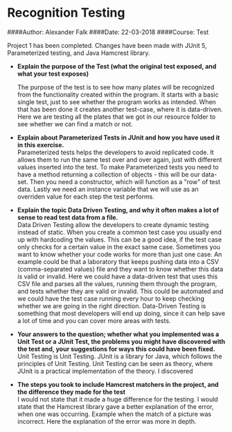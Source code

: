# Recognition Testing

####Author: Alexander Falk
####Date: 22-03-2018
####Course: Test

Project 1 has been completed. Changes have been made with JUnit 5, Parameterized testing,
and Java Hamcrest library.

* **Explain the purpose of the Test (what the original test exposed, and what your test exposes)**  
    
  The purpose of the test is to see how many plates will be recognized from the functionality created within the program. It starts with a basic single test, just to see whether the program works as intended. When that has been done it creates another test-case, where it is data-driven. Here we are testing all the plates that we got in our resource folder to see whether we can find a match or not. 
  
* **Explain about Parameterized Tests in JUnit and how you have used it in this exercise.**  
Parameterized tests helps the developers to avoid replicated code. It allows them to run the same test over and over again, just with different values inserted into the test. To make Parameterized tests you need to have a method returning a collection of objects - this will be our data-set. Then you need a constructor, which will function as a "row" of test data. Lastly we need an instance variable that we will use as an overriden value for each step the test performs. 
* **Explain the topic Data Driven Testing, and why it often makes a lot of sense to read test data from a file.**  
Data Driven Testing allow the developers to create dynamic testing instead of static. When you create a common test case you usually end up with hardcoding the values. This can be a good idea, if the test case only checks for a certain value in the exact same case. Sometimes you want to know whether your code works for more than just one case. An example could be that a laboratory that keeps pushing data into a CSV (comma-separated values) file and they want to know whether this data is valid or invalid. Here we could have a data-driven test that uses this CSV file and parses all the values, running them through the program, and tests whether they are valid or invalid. This could be automated and we could have the test case running every hour to keep checking whether we are going in the right direction. Data-Driven Testing is something that most developers will end up doing, since it can help save a lot of time and you can cover more areas with tests.   
* **Your answers to the question; whether what you implemented was a Unit Test or a JUnit Test, the problems you might have discovered with the test and, your suggestions for ways this could have been fixed.**  
Unit Testing is Unit Testing. JUnit is a library for Java, which follows the principles of Unit Testing. Unit Testing can be seen as theory, where JUnit is a practical implementation of the theory. I discovered 
* **The steps you took to include Hamcrest matchers in the project, and the difference they made for the test**  
I would not state that it made a huge difference for the testing. I would state that the Hamcrest library gave a better explanation of the error, when one was occurring. Example when the match of a picture was incorrect. Here the explanation of the error was more in depth. 
